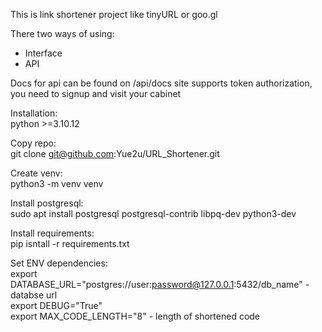 This is link shortener project like tinyURL or goo.gl

There two ways of using:
* Interface
* API

Docs for api can be found on /api/docs
site supports token authorization, you need to signup and visit your cabinet

Installation: \
python >=3.10.12

Copy repo: \
git clone git@github.com:Yue2u/URL_Shortener.git

Create venv: \
python3 -m venv venv

Install postgresql: \
sudo apt install postgresql postgresql-contrib libpq-dev python3-dev


Install requirements: \
pip isntall -r requirements.txt

Set ENV dependencies: \
export DATABASE_URL="postgres://user:password@127.0.0.1:5432/db_name" - databse url \
export DEBUG="True" \
export MAX_CODE_LENGTH="8" - length of shortened code

